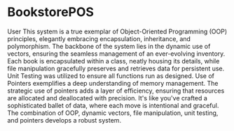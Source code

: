 # BookstorePOS

User This system is a true exemplar of Object-Oriented Programming (OOP) principles, elegantly embracing encapsulation, inheritance, and polymorphism. The backbone of the system lies in the dynamic use of vectors, ensuring the seamless management of an ever-evolving inventory. Each book is encapsulated within a class, neatly housing its details, while file manipulation gracefully preserves and retrieves data for persistent use. Unit Testing was utilized to ensure all functions run as designed. Use of Pointers exemplifies a deep understanding of memory management. The strategic use of pointers adds a layer of efficiency, ensuring that resources are allocated and deallocated with precision. It's like you've crafted a sophisticated ballet of data, where each move is intentional and graceful. The combination of OOP, dynamic vectors, file manipulation, unit testing, and pointers develops a robust system. 
